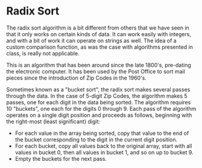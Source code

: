 # Radix Sort

The radix sort algorithm is a bit different from others that we have seen in that
it only works on certain kinds of data. It can work easily with integers,
and with a bit of work it can operate on strings as well. The idea of a custom
comparison function, as was the case with algorithms presented in class,
is really not applicable.

This is an algorithm that has been around since the late 1800's, pre-dating
the electronic computer. It has been used by the Post Office to sort mail
pieces since the introduction of Zip Codes in the 1960's.

Sometimes known as a "bucket sort", the radix sort makes several passes through
the data. In the case of 5-digit Zip Codes, the algorithm makes 5 passes, one
for each digit in the data being sorted. The algorithm requires 10 "buckets",
one each for the digits 0 through 9. Each pass of the algorithm operates on
a single digit position and proceeds
as follows, beginning with the right-most (least significant) digit:

- For each value in the array being sorted, copy that value to the end of the
bucket corresponding to the digit in the current digit position.
- For each bucket, copy all values back to the original array, start with all
values in bucket 0, then all values in bucket 1, and so on up to bucket 9.
- Empty the buckets for the next pass.
